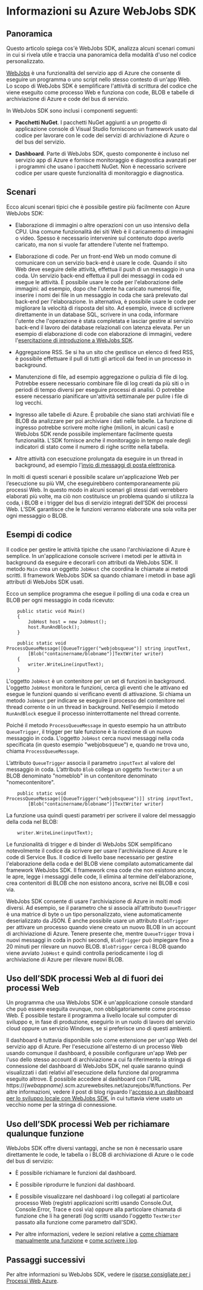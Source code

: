 <properties 
	pageTitle="Informazioni su Azure WebJobs SDK" 
	description="Introduzione ad Azure WebJobs SDK. Spiega che cos'è l'SDK e gli scenari tipici in cui è utile con alcuni esempi di codice." 
	services="app-service\web, storage" 
	documentationCenter=".net" 
	authors="tdykstra" 
	manager="wpickett" 
	editor="jimbe"/>

<tags 
	ms.service="app-service-web" 
	ms.workload="web" 
	ms.tgt_pltfrm="na" 
	ms.devlang="na" 
	ms.topic="article" 
	ms.date="09/22/2015" 
	ms.author="tdykstra"/>

# Informazioni su Azure WebJobs SDK

## <a id="overview"></a>Panoramica

Questo articolo spiega cos'è WebJobs SDK, analizza alcuni scenari comuni in cui si rivela utile e traccia una panoramica della modalità d'uso nel codice personalizzato.

[WebJobs](websites-webjobs-resources.md) è una funzionalità del servizio app di Azure che consente di eseguire un programma o uno script nello stesso contesto di un'app Web. Lo scopo di WebJobs SDK è semplificare l'attività di scrittura del codice che viene eseguito come processo Web e funziona con code, BLOB e tabelle di archiviazione di Azure e code del bus di servizio.

In WebJobs SDK sono inclusi i componenti seguenti:

* **Pacchetti NuGet**. I pacchetti NuGet aggiunti a un progetto di applicazione console di Visual Studio forniscono un framework usato dal codice per lavorare con le code dei servizi di archiviazione di Azure o del bus del servizio.   
  
* **Dashboard**. Parte di WebJobs SDK, questo componente è incluso nel servizio app di Azure e fornisce monitoraggio e diagnostica avanzati per i programmi che usano i pacchetti NuGet. Non è necessario scrivere codice per usare queste funzionalità di monitoraggio e diagnostica.

## <a id="scenarios"></a>Scenari

Ecco alcuni scenari tipici che è possibile gestire più facilmente con Azure WebJobs SDK:

* Elaborazione di immagini o altre operazioni con un uso intensivo della CPU. Una comune funzionalità dei siti Web è il caricamento di immagini o video. Spesso è necessario intervenire sul contenuto dopo averlo caricato, ma non si vuole far attendere l'utente nel frattempo.

* Elaborazione di code. Per un front-end Web un modo comune di comunicare con un servizio back-end è usare le code. Quando il sito Web deve eseguire delle attività, effettua il push di un messaggio in una coda. Un servizio back-end effettua il pull dei messaggi in coda ed esegue le attività. È possibile usare le code per l'elaborazione delle immagini: ad esempio, dopo che l'utente ha caricato numerosi file, inserire i nomi dei file in un messaggio in coda che sarà prelevato dal back-end per l'elaborazione. In alternativa, è possibile usare le code per migliorare la velocità di risposta del sito. Ad esempio, invece di scrivere direttamente in un database SQL, scrivere in una coda, informare l'utente che l'operazione è stata completata e lasciar gestire al servizio back-end il lavoro dei database relazionali con latenza elevata. Per un esempio di elaborazione di code con elaborazione di immagini, vedere l'[esercitazione di introduzione a WebJobs SDK](websites-dotnet-webjobs-sdk-get-started.md).

* Aggregazione RSS. Se si ha un sito che gestisce un elenco di feed RSS, è possibile effettuare il pull di tutti gli articoli dai feed in un processo in background.

* Manutenzione di file, ad esempio aggregazione o pulizia di file di log. Potrebbe essere necessario combinare file di log creati da più siti o in periodi di tempo diversi per eseguire processi di analisi. O potrebbe essere necessario pianificare un'attività settimanale per pulire i file di log vecchi.

* Ingresso alle tabelle di Azure. È probabile che siano stati archiviati file e BLOB da analizzare per poi archiviare i dati nelle tabelle. La funzione di ingresso potrebbe scrivere molte righe (milioni, in alcuni casi) e WebJobs SDK rende possibile implementare facilmente questa funzionalità. L'SDK fornisce anche il monitoraggio in tempo reale degli indicatori di stato come il numero di righe scritte nella tabella.

* Altre attività con esecuzione prolungata da eseguire in un thread in background, ad esempio l'[invio di messaggi di posta elettronica](https://github.com/victorhurdugaci/AzureWebJobsSamples/tree/master/SendEmailOnFailure).

In molti di questi scenari è possibile scalare un'applicazione Web per l’esecuzione su più VM, che eseguirebbero contemporaneamente più processi Web. In questo modo in alcuni scenari gli stessi dati verrebbero elaborati più volte, ma ciò non costituisce un problema quando si utilizza la coda, i BLOB e i trigger del bus di servizio integrati dell’SDK dei processi Web. L’SDK garantisce che le funzioni verranno elaborate una sola volta per ogni messaggio o BLOB.

## <a id="code"></a> Esempi di codice

Il codice per gestire le attività tipiche che usano l'archiviazione di Azure è semplice. In un'applicazione console scrivere i metodi per le attività in background da eseguire e decorarli con attributi da WebJobs SDK. Il metodo `Main` crea un oggetto `JobHost` che coordina le chiamate ai metodi scritti. Il framework WebJobs SDK sa quando chiamare i metodi in base agli attributi di WebJobs SDK usati.

Ecco un semplice programma che esegue il polling di una coda e crea un BLOB per ogni messaggio in coda ricevuto:

		public static void Main()
		{
		    JobHost host = new JobHost();
		    host.RunAndBlock();
		}

		public static void ProcessQueueMessage([QueueTrigger("webjobsqueue")] string inputText, 
            [Blob("containername/blobname")]TextWriter writer)
		{
		    writer.WriteLine(inputText);
		}

L'oggetto `JobHost` è un contenitore per un set di funzioni in background. L'oggetto `JobHost` monitora le funzioni, cerca gli eventi che le attivano ed esegue le funzioni quando si verificano eventi di attivazione. Si chiama un metodo `JobHost` per indicare se eseguire il processo del contenitore nel thread corrente o in un thread in background. Nell'esempio il metodo `RunAndBlock` esegue il processo ininterrottamente nel thread corrente.

Poiché il metodo `ProcessQueueMessage` in questo esempio ha un attributo `QueueTrigger`, il trigger per tale funzione è la ricezione di un nuovo messaggio in coda. L'oggetto `JobHost` cerca nuovi messaggi nella coda specificata (in questo esempio "webjobsqueue") e, quando ne trova uno, chiama `ProcessQueueMessage`.

L’attributo `QueueTrigger` associa il parametro `inputText` al valore del messaggio in coda. L’attributo `Blob` collega un oggetto `TextWriter` a un BLOB denominato "nomeblob" in un contenitore denominato "nomecontenitore".

		public static void ProcessQueueMessage([QueueTrigger("webjobsqueue")]] string inputText, 
		    [Blob("containername/blobname")]TextWriter writer)

La funzione usa quindi questi parametri per scrivere il valore del messaggio della coda nel BLOB:

		writer.WriteLine(inputText);

Le funzionalità di trigger e di binder di WebJobs SDK semplificano notevolmente il codice da scrivere per usare l'archiviazione di Azure e le code di Service Bus. Il codice di livello base necessario per gestire l'elaborazione della coda e del BLOB viene compilato automaticamente dal framework WebJobs SDK. Il framework crea code che non esistono ancora, le apre, legge i messaggi delle code, li elimina al termine dell'elaborazione, crea contenitori di BLOB che non esistono ancora, scrive nei BLOB e così via.

WebJobs SDK consente di usare l'archiviazione di Azure in molti modi diversi. Ad esempio, se il parametro che si associa all'attributo `QueueTrigger` è una matrice di byte o un tipo personalizzato, viene automaticamente deserializzato da JSON. È anche possibile usare un attributo `BlobTrigger` per attivare un processo quando viene creato un nuovo BLOB in un account di archiviazione di Azure. Tenere presente che, mentre `QueueTrigger` trova i nuovi messaggi in coda in pochi secondi, `BlobTrigger` può impiegare fino a 20 minuti per rilevare un nuovo BLOB. `BlobTrigger` cerca i BLOB quando viene avviato `JobHost` e quindi controlla periodicamente i log di archiviazione di Azure per rilevare nuovi BLOB.

## <a id="workerrole"></a>Uso dell’SDK processi Web al di fuori dei processi Web

Un programma che usa WebJobs SDK è un'applicazione console standard che può essere eseguita ovunque, non obbligatoriamente come processo Web. È possibile testare il programma a livello locale sul computer di sviluppo e, in fase di produzione, eseguirlo in un ruolo di lavoro del servizio cloud oppure un servizio Windows, se si preferisce uno di questi ambienti.

Il dashboard è tuttavia disponibile solo come estensione per un'app Web del servizio app di Azure. Per l'esecuzione all'esterno di un processo Web usando comunque il dashboard, è possibile configurare un'app Web per l'uso dello stesso account di archiviazione a cui fa riferimento la stringa di connessione del dashboard di WebJobs SDK, nel quale saranno quindi visualizzati i dati relativi all'esecuzione della funzione dal programma eseguito altrove. È possibile accedere al dashboard con l'URL https://*{webappname}*.scm.azurewebsites.net/azurejobs/#/functions. Per altre informazioni, vedere il post di blog riguardo l'[accesso a un dashboard per lo sviluppo locale con WebJobs SDK](http://blogs.msdn.com/b/jmstall/archive/2014/01/27/getting-a-dashboard-for-local-development-with-the-webjobs-sdk.aspx), in cui tuttavia viene usato un vecchio nome per la stringa di connessione.

## <a id="nostorage"></a>Uso dell’SDK processi Web per richiamare qualunque funzione

WebJobs SDK offre diversi vantaggi, anche se non è necessario usare direttamente le code, le tabella o i BLOB di archiviazione di Azure o le code del bus di servizio:

* È possibile richiamare le funzioni dal dashboard.
* È possibile riprodurre le funzioni dal dashboard.
* È possibile visualizzare nel dashboard i log collegati al particolare processo Web (registri applicazioni scritti usando Console.Out, Console.Error, Trace e così via) oppure alla particolare chiamata di funzione che li ha generati (log scritti usando l'oggetto `TextWriter` passato alla funzione come parametro dall'SDK). 

* Per altre informazioni, vedere le sezioni relative a [come chiamare manualmente una funzione](websites-dotnet-webjobs-sdk-storage-queues-how-to.md#manual) e [come scrivere i log](websites-dotnet-webjobs-sdk-storage-queues-how-to.md#logs).

## <a id="nextsteps"></a>Passaggi successivi

Per altre informazioni su WebJobs SDK, vedere le [risorse consigliate per i Processi Web Azure](http://go.microsoft.com/fwlink/?linkid=390226).
 

<!---HONumber=Oct15_HO1-->